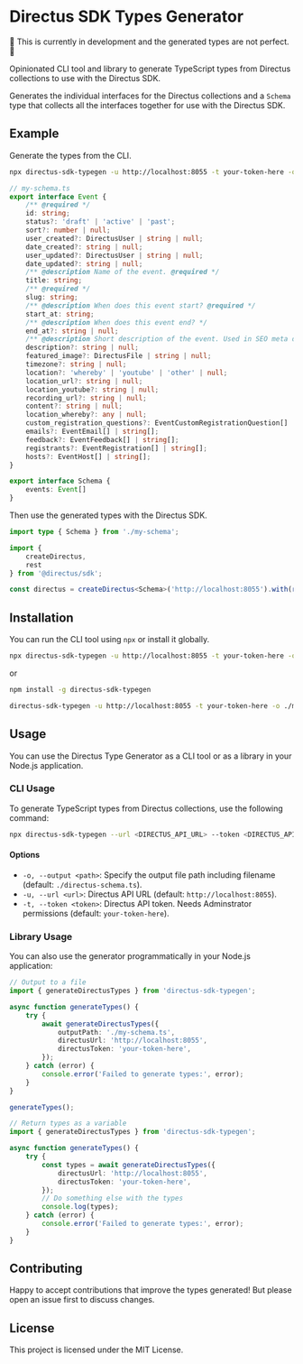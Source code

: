 # Directus SDK Types Generator

🚧 This is currently in development and the generated types are not perfect. 🚧

Opinionated CLI tool and library to generate TypeScript types from Directus collections to use with the Directus SDK.

Generates the individual interfaces for the Directus collections and a `Schema` type that collects all the interfaces together for use with the Directus SDK.

## Example

Generate the types from the CLI.

```bash
npx directus-sdk-typegen -u http://localhost:8055 -t your-token-here -o ./my-schema.ts
```

```typescript
// my-schema.ts
export interface Event {
	/** @required */
	id: string;
	status?: 'draft' | 'active' | 'past';
	sort?: number | null;
	user_created?: DirectusUser | string | null;
	date_created?: string | null;
	user_updated?: DirectusUser | string | null;
	date_updated?: string | null;
	/** @description Name of the event. @required */
	title: string;
	/** @required */
	slug: string;
	/** @description When does this event start? @required */
	start_at: string;
	/** @description When does this event end? */
	end_at?: string | null;
	/** @description Short description of the event. Used in SEO meta description. */
	description?: string | null;
	featured_image?: DirectusFile | string | null;
	timezone?: string | null;
	location?: 'whereby' | 'youtube' | 'other' | null;
	location_url?: string | null;
	location_youtube?: string | null;
	recording_url?: string | null;
	content?: string | null;
	location_whereby?: any | null;
	custom_registration_questions?: EventCustomRegistrationQuestion[] | string[];
	emails?: EventEmail[] | string[];
	feedback?: EventFeedback[] | string[];
	registrants?: EventRegistration[] | string[];
	hosts?: EventHost[] | string[];
}

export interface Schema {
	events: Event[]
}
```

Then use the generated types with the Directus SDK.

```typescript
import type { Schema } from './my-schema';

import {
	createDirectus,
    rest
} from '@directus/sdk';

const directus = createDirectus<Schema>('http://localhost:8055').with(rest())
```

## Installation

You can run the CLI tool using `npx` or install it globally.

```bash
npx directus-sdk-typegen -u http://localhost:8055 -t your-token-here -o ./my-schema.ts
```

or

```bash
npm install -g directus-sdk-typegen
```

```bash
directus-sdk-typegen -u http://localhost:8055 -t your-token-here -o ./my-schema.ts
```

## Usage

You can use the Directus Type Generator as a CLI tool or as a library in your Node.js application.

### CLI Usage

To generate TypeScript types from Directus collections, use the following command:

```bash
npx directus-sdk-typegen --url <DIRECTUS_API_URL> --token <DIRECTUS_API_TOKEN> --output <OUTPUT_FILE_PATH>
```

#### Options
- `-o, --output <path>`: Specify the output file path including filename (default: `./directus-schema.ts`).
- `-u, --url <url>`: Directus API URL (default: `http://localhost:8055`).
- `-t, --token <token>`: Directus API token. Needs Adminstrator permissions (default: `your-token-here`).

### Library Usage

You can also use the generator programmatically in your Node.js application:

```typescript
// Output to a file
import { generateDirectusTypes } from 'directus-sdk-typegen';

async function generateTypes() {
    try {
        await generateDirectusTypes({
            outputPath: './my-schema.ts',
            directusUrl: 'http://localhost:8055',
            directusToken: 'your-token-here',
        });
    } catch (error) {
        console.error('Failed to generate types:', error);
    }
}

generateTypes();
```

```typescript
// Return types as a variable
import { generateDirectusTypes } from 'directus-sdk-typegen';

async function generateTypes() {
    try {
        const types = await generateDirectusTypes({
            directusUrl: 'http://localhost:8055',
            directusToken: 'your-token-here',
        });
        // Do something else with the types
        console.log(types);
    } catch (error) {
        console.error('Failed to generate types:', error);
    }
}
```


## Contributing

Happy to accept contributions that improve the types generated! But please open an issue first to discuss changes.

## License

This project is licensed under the MIT License.
